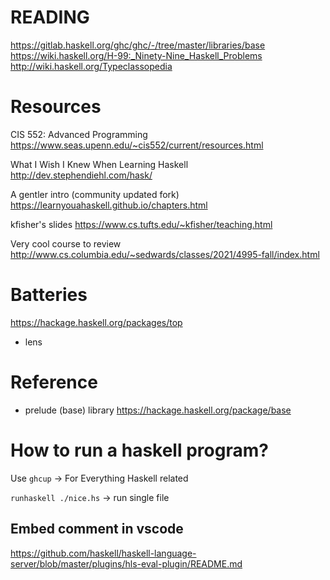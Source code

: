 # READING

https://gitlab.haskell.org/ghc/ghc/-/tree/master/libraries/base
https://wiki.haskell.org/H-99:_Ninety-Nine_Haskell_Problems
http://wiki.haskell.org/Typeclassopedia

# Resources

CIS 552: Advanced Programming
https://www.seas.upenn.edu/~cis552/current/resources.html

What I Wish I Knew When Learning Haskell
http://dev.stephendiehl.com/hask/

A gentler intro (community updated fork)
https://learnyouahaskell.github.io/chapters.html

kfisher's slides
https://www.cs.tufts.edu/~kfisher/teaching.html

Very cool course to review
http://www.cs.columbia.edu/~sedwards/classes/2021/4995-fall/index.html

# Batteries

<https://hackage.haskell.org/packages/top>

+ lens

# Reference

+ prelude (base) library <https://hackage.haskell.org/package/base>

# How to run a haskell program?

Use `ghcup` -> For Everything Haskell related

`runhaskell ./nice.hs` -> run single file

## Embed comment in vscode

https://github.com/haskell/haskell-language-server/blob/master/plugins/hls-eval-plugin/README.md
